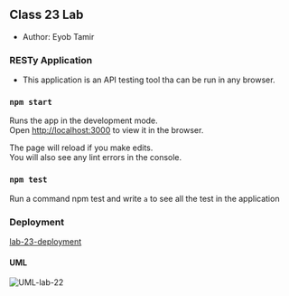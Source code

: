 ## Class 23 Lab

  * Author: Eyob Tamir

### RESTy Application

  * This application is an API testing tool tha can be run in any browser.


### `npm start`

Runs the app in the development mode.<br />
Open [http://localhost:3000](http://localhost:3000) to view it in the browser.

The page will reload if you make edits.<br />
You will also see any lint errors in the console.

### `npm test`
 Run a command npm test and write `a` to see all the test in the application


### Deployment

[lab-23-deployment](https://csb-ilkhg.netlify.app/)




#### UML

![UML-lab-22](./asset/image/UML-lab-22.jpg)
